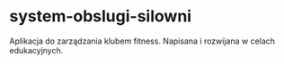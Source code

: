 # system-obslugi-silowni
Aplikacja do zarządzania klubem fitness. Napisana i rozwijana w celach edukacyjnych. 
